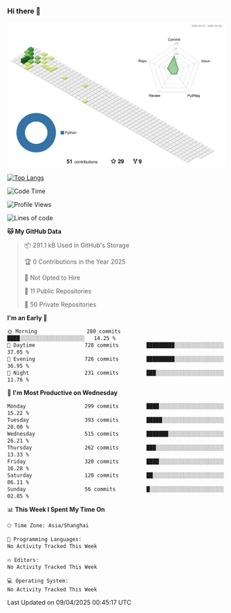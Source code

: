 ### Hi there 👋

![](./profile-3d-contrib/profile-green-animate.svg)

 

[![Top Langs](https://github-readme-stats.vercel.app/api/top-langs/?username=fly2tomato)](https://github.com/anuraghazra/github-readme-stats)


 

<!--START_SECTION:waka-->
![Code Time](http://img.shields.io/badge/Code%20Time-5%20hrs%2042%20mins-blue)

![Profile Views](http://img.shields.io/badge/Profile%20Views-0-blue)

![Lines of code](https://img.shields.io/badge/From%20Hello%20World%20I%27ve%20Written-522.5%20thousand%20lines%20of%20code-blue)

**🐱 My GitHub Data** 

> 📦 291.1 kB Used in GitHub's Storage 
 > 
> 🏆 0 Contributions in the Year 2025
 > 
> 🚫 Not Opted to Hire
 > 
> 📜 11 Public Repositories 
 > 
> 🔑 50 Private Repositories 
 > 
**I'm an Early 🐤** 

```text
🌞 Morning                280 commits         ████░░░░░░░░░░░░░░░░░░░░░   14.25 % 
🌆 Daytime                728 commits         █████████░░░░░░░░░░░░░░░░   37.05 % 
🌃 Evening                726 commits         █████████░░░░░░░░░░░░░░░░   36.95 % 
🌙 Night                  231 commits         ███░░░░░░░░░░░░░░░░░░░░░░   11.76 % 
```
📅 **I'm Most Productive on Wednesday** 

```text
Monday                   299 commits         ████░░░░░░░░░░░░░░░░░░░░░   15.22 % 
Tuesday                  393 commits         █████░░░░░░░░░░░░░░░░░░░░   20.00 % 
Wednesday                515 commits         ███████░░░░░░░░░░░░░░░░░░   26.21 % 
Thursday                 262 commits         ███░░░░░░░░░░░░░░░░░░░░░░   13.33 % 
Friday                   320 commits         ████░░░░░░░░░░░░░░░░░░░░░   16.28 % 
Saturday                 120 commits         ██░░░░░░░░░░░░░░░░░░░░░░░   06.11 % 
Sunday                   56 commits          █░░░░░░░░░░░░░░░░░░░░░░░░   02.85 % 
```


📊 **This Week I Spent My Time On** 

```text
🕑︎ Time Zone: Asia/Shanghai

💬 Programming Languages: 
No Activity Tracked This Week

🔥 Editors: 
No Activity Tracked This Week

💻 Operating System: 
No Activity Tracked This Week
```


 Last Updated on 09/04/2025 00:45:17 UTC
<!--END_SECTION:waka-->
